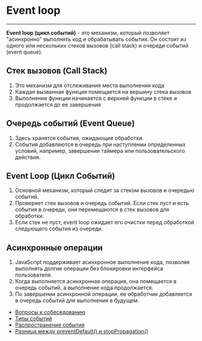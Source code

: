 # Event loop
____

**Event loop (цикл событий)** - это механизм, который позволяет "асинхронно" выполнять код и обрабатывать события. Он состоит из одного или нескольких стеков вызовов (call stack) и очереди событий (event queue).

## Стек вызовов (Call Stack)
1. Это механизм для отслеживания места выполнения кода
2. Каждая вызванная функция помещается на вершину стека вызовов
3. Выполнение функции начинается с верхней функции в стеке и продолжается до ее завершения

## Очередь событий (Event Queue)
1. Здесь хранятся события, ожидающие обработки.
2. События добавляются в очередь при наступлении определенных условий, например, завершении таймера или пользовательского действия.

## Event Loop (Цикл Событий)
1. Основной механизм, который следит за стеком вызовов и очередью событий.
2. Проверяет стек вызовов и очередь событий. Если стек пуст и есть события в очереди, они перемещаются в стек вызовов для обработки.
3. Если стек не пуст, event loop ожидает его очистки перед обработкой следующего события из очереди.

## Асинхронные операции
1. JavaScript поддерживает асинхронное выполнение кода, позволяя выполнять долгие операции без блокировки интерфейса пользователя.
2. Когда выполняется асинхронная операция, она помещается в очередь событий, а выполнение кода продолжается.
3. По завершении асинхронной операции, ее обработчик добавляется в очередь событий для выполнения в будущем.

- [Вопросы к собеседованию](../../README.md)
- [Типы событий](./types.md)
- [Распространение события](./propagation.md)
- [Разница между preventDefault() и stopPropagation()](./preventDefaultStopPropagation.md)